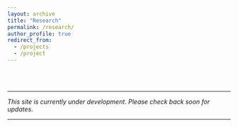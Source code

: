 ```yaml
---
layout: archive
title: "Research"
permalink: /research/
author_profile: true
redirect_from:
  - /projects
  - /project
---
```


<br>
<br>
<hr>

*This site is currently under development. Please check back soon for updates.*

<hr>